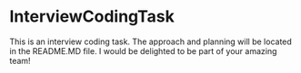 # InterviewCodingTask
This is an interview coding task. The approach and planning will be located in the README.MD file. I would be delighted to be part of your amazing team!
